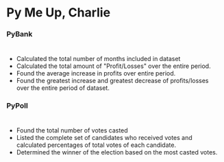 # Py Me Up, Charlie

### PyBank
#
 - Calculated the total number of months included in dataset 
 - Calculated the total amount of "Profit/Losses" over the entire period.
 - Found the average increase in profits over entire period. 
 - Found the greatest increase and greatest decrease of profits/losses over the entire period of dataset.
 
 ### PyPoll
 #
 - Found the total number of votes casted
 - Listed the complete set of candidates who received votes and calculated percentages of total votes of each candidate.
 - Determined the winner of the election based on the most casted votes.
